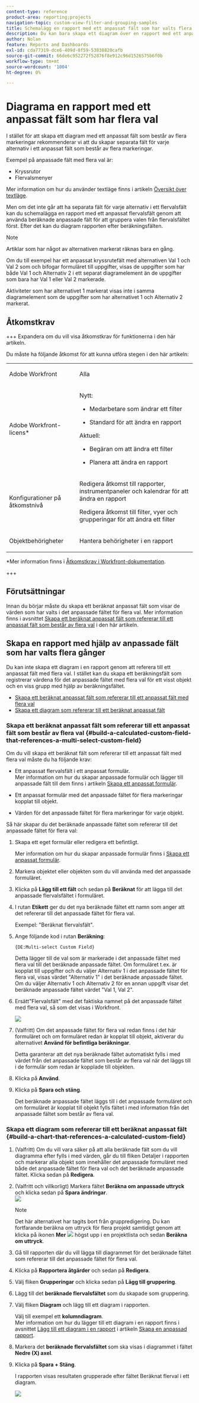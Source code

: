 ```yaml
---
content-type: reference
product-area: reporting;projects
navigation-topic: custom-view-filter-and-grouping-samples
title: Schemalägg en rapport med ett anpassat fält som har valts flera gånger
description: Du kan bara skapa ett diagram över en rapport med ett anpassat fält som består av flera val efter att du har skapat ytterligare ett beräkningsfält som fångar de val som har valts i det anpassade fältet som består av flera val.
author: Nolan
feature: Reports and Dashboards
exl-id: cda77319-dce6-409d-8f59-53838820cafb
source-git-commit: 66de6c952272f52876f8e912c96d1526575b6f0b
workflow-type: tm+mt
source-wordcount: '1004'
ht-degree: 0%

---
```


# Diagrama en rapport med ett anpassat fält som har flera val

<!--Audited: 11/2024-->

<!--<span class="preview">The highlighted information on this page refers to functionality not yet generally available. It is available for all customers in the Preview environment and for a select group of customers in the Production environment.</span>-->

I stället för att skapa ett diagram med ett anpassat fält som består av flera markeringar rekommenderar vi att du skapar separata fält för varje alternativ i ett anpassat fält som består av flera markeringar.

Exempel på anpassade fält med flera val är:

* Kryssrutor
* Flervalsmenyer

Mer information om hur du använder textläge finns i artikeln [Översikt över textläge](../../../reports-and-dashboards/reports/text-mode/understand-text-mode.md).

Men om det inte går att ha separata fält för varje alternativ i ett flervalsfält kan du schemalägga en rapport med ett anpassat flervalsfält genom att använda beräknade anpassade fält för att gruppera valen från flervalsfältet först. Efter det kan du diagram rapporten efter beräkningsfälten.

>[!NOTE]
>
>Artiklar som har något av alternativen markerat räknas bara en gång.
>
>Om du till exempel har ett anpassat kryssrutefält med alternativen Val 1 och Val 2 som och bifogar formuläret till uppgifter, visas de uppgifter som har både Val 1 och Alternativ 2 i ett separat diagramelement än de uppgifter som bara har Val 1 eller Val 2 markerade.
>
>Aktiviteter som har alternativet 1 markerat visas inte i samma diagramelement som de uppgifter som har alternativet 1 och Alternativ 2 markerat.

## Åtkomstkrav

+++ Expandera om du vill visa åtkomstkrav för funktionerna i den här artikeln.

Du måste ha följande åtkomst för att kunna utföra stegen i den här artikeln:

<table style="table-layout:auto"> 
 <col> 
 <col> 
 <tbody> 
  <tr> 
   <td role="rowheader">Adobe Workfront</td> 
   <td> <p>Alla</p> </td> 
  </tr> 
  <tr> 
   <td role="rowheader">Adobe Workfront-licens*</td> 
   <td> 
    <p>Nytt:</p>
   <ul><li><p>Medarbetare som ändrar ett filter </p></li>
   <li><p>Standard för att ändra en rapport</p></li> </ul>

<p>Aktuell:</p>
   <ul><li><p>Begäran om att ändra ett filter </p></li>
   <li><p>Planera att ändra en rapport</p></li> </ul></td> 
  </tr> 
  <tr> 
   <td role="rowheader">Konfigurationer på åtkomstnivå</td> 
   <td> <p>Redigera åtkomst till rapporter, instrumentpaneler och kalendrar för att ändra en rapport</p> <p>Redigera åtkomst till filter, vyer och grupperingar för att ändra ett filter</p> </td> 
  </tr> 
  <tr> 
   <td role="rowheader">Objektbehörigheter</td> 
   <td> <p>Hantera behörigheter i en rapport</p>  </td> 
  </tr> 
 </tbody> 
</table>

*Mer information finns i [Åtkomstkrav i Workfront-dokumentation](/help/quicksilver/administration-and-setup/add-users/access-levels-and-object-permissions/access-level-requirements-in-documentation.md).

+++

## Förutsättningar

Innan du börjar måste du skapa ett beräknat anpassat fält som visar de värden som har valts i det anpassade fältet för flera val. Mer information finns i avsnittet [Skapa ett beräknat anpassat fält som refererar till ett anpassat fält som består av flera val](#build-a-calculated-custom-field-that-references-a-multi-select-custom-field) i den här artikeln.

## Skapa en rapport med hjälp av anpassade fält som har valts flera gånger

<!--
<p data-mc-conditions="QuicksilverOrClassic.Draft mode">(NOTE: this moved to its own article, linked in the Note above!)</p>
-->

Du kan inte skapa ett diagram i en rapport genom att referera till ett anpassat fält med flera val. I stället kan du skapa ett beräkningsfält som registrerar värdena för det anpassade fältet med flera val för ett visst objekt och en viss grupp med hjälp av beräkningsfältet. 

* [Skapa ett beräknat anpassat fält som refererar till ett anpassat fält med flera val](#build-a-calculated-custom-field-that-references-a-multi-select-custom-field)
* [Skapa ett diagram som refererar till ett beräknat anpassat fält](#build-a-chart-that-references-a-calculated-custom-field)

### Skapa ett beräknat anpassat fält som refererar till ett anpassat fält som består av flera val {#build-a-calculated-custom-field-that-references-a-multi-select-custom-field}

Om du vill skapa ett beräknat fält som refererar till ett anpassat fält med flera val måste du ha följande krav:

* Ett anpassat flervalsfält i ett anpassat formulär.\
  Mer information om hur du skapar anpassade formulär och lägger till anpassade fält till dem finns i artikeln [Skapa ett anpassat formulär](/help/quicksilver/administration-and-setup/customize-workfront/create-manage-custom-forms/form-designer/design-a-form/design-a-form.md).

* Ett anpassat formulär med det anpassade fältet för flera markeringar kopplat till objekt.
* Värden för det anpassade fältet för flera markeringar för varje objekt.

Så här skapar du det beräknade anpassade fältet som refererar till det anpassade fältet för flera val:

1. Skapa ett eget formulär eller redigera ett befintligt.

   Mer information om hur du skapar anpassade formulär finns i [Skapa ett anpassat formulär](/help/quicksilver/administration-and-setup/customize-workfront/create-manage-custom-forms/form-designer/design-a-form/design-a-form.md).

1. Markera objektet eller objekten som du vill använda med det anpassade formuläret.
1. Klicka på **Lägg till ett fält** och sedan på **Beräknat** för att lägga till det anpassade flervalsfältet i formuläret.

1. I rutan **Etikett** ger du det nya beräknade fältet ett namn som anger att det refererar till det anpassade fältet för flera val.

   Exempel: &quot;Beräknat flervalsfält&quot;.

1. Ange följande kod i rutan **Beräkning**:

   `{DE:Multi-select Custom Field}`

   Detta lägger till de val som är markerade i det anpassade fältet med flera val till det beräknade anpassade fältet. Om formuläret t.ex. är kopplat till uppgifter och du väljer Alternativ 1 i det anpassade fältet för flera val, visas värdet &quot;Alternativ 1&quot; i det beräknade anpassade fältet. Om du väljer Alternativ 1 och Alternativ 2 för en annan uppgift visar det beräknade anpassade fältet värdet &quot;Val 1, Val 2&quot;.

1. Ersätt&quot;Flervalsfält&quot; med det faktiska namnet på det anpassade fältet med flera val, så som det visas i Workfront.

   ![](assets/calculated-multi-select-custom-field-nwe-350x223.png)

1. (Valfritt) Om det anpassade fältet för flera val redan finns i det här formuläret och om formuläret redan är kopplat till objekt, aktiverar du alternativet **Använd för befintliga beräkningar**.

   Detta garanterar att det nya beräknade fältet automatiskt fylls i med värdet från det anpassade fältet som består av flera val när det läggs till i de formulär som redan är kopplade till objekten.

1. Klicka på **Använd**.
1. Klicka på **Spara och stäng**.

   Det beräknade anpassade fältet läggs till i det anpassade formuläret och om formuläret är kopplat till objekt fylls fältet i med information från det anpassade fältet som består av flera val.

### Skapa ett diagram som refererar till ett beräknat anpassat fält {#build-a-chart-that-references-a-calculated-custom-field}

1. (Valfritt) Om du vill vara säker på att alla beräknade fält som du vill diagramma efter fylls i med värden, går du till fliken Detaljer i rapporten och markerar alla objekt som innehåller det anpassade formuläret med både det anpassade fältet för flera val och det beräknade anpassade fältet. Klicka sedan på **Redigera**.
1. (Valfritt och villkorligt) Markera fältet **Beräkna om anpassade uttryck** och klicka sedan på **Spara ändringar**.\
   ![](assets/recalculate-custom-expressions-350x259.png)

   >[!NOTE]
   >
   >Det här alternativet har tagits bort från gruppredigering.  Du kan fortfarande beräkna om uttryck för flera projekt samtidigt genom att klicka på ikonen **Mer** ![](assets/more-icon-45x33.png) högst upp i en projektlista och sedan **Beräkna om uttryck**.

1. Gå till rapporten där du vill lägga till diagrammet för det beräknade fältet som refererar till det anpassade fältet för flera val.
1. Klicka på **Rapportera åtgärder** och sedan på **Redigera**.

1. Välj fliken <strong>Grupperingar</strong> och klicka sedan på <strong>Lägg till gruppering</strong>.
1. Lägg till det <strong>beräknade flervalsfältet</strong> som du skapade som gruppering.
1. Välj fliken <strong>Diagram</strong> och lägg till ett diagram i rapporten.

   Välj till exempel ett **kolumndiagram**.
   <br>Mer information om hur du lägger till ett diagram i en rapport finns i avsnittet <a href="../../../reports-and-dashboards/reports/creating-and-managing-reports/create-custom-report.md#add-a-chart" class="MCXref xref">Lägg till ett diagram i en rapport</a> i artikeln <a href="../../../reports-and-dashboards/reports/creating-and-managing-reports/create-custom-report.md" class="MCXref xref">Skapa en anpassad rapport</a>.
1. Markera det <strong>beräknade flervalsfältet </strong> som ska visas i diagrammet i fältet **Nedre (X) axel**.
1. Klicka på <strong>Spara + Stäng</strong>.

   I rapporten visas resultaten grupperade efter fältet Beräknat flerval i ett diagram.

   ![](assets/chart-multi-select-field-column-chart-example.png)